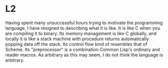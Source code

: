 # L2
Having spent many unsuccessful hours trying to motivate the programming language, I have resigned to describing what it is like. It is like C when you are compiling it to binary. Its memory management is like C globally, and locally it is like a stack machine with procedure returns automatically popping data off the stack. Its control flow kind of resembles that of Scheme. Its "preprocessor" is a combination Common Lisp's ordinary and reader macros. As arbitrary as this may seem, I do not think the language is arbitrary.
